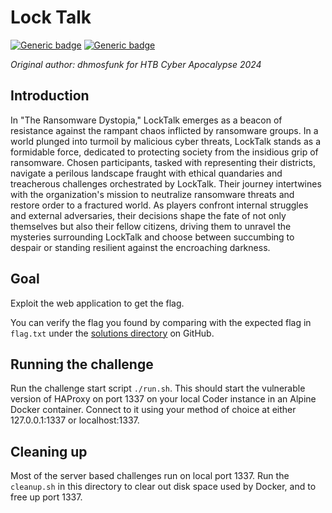 # Lock Talk

[![Generic badge](https://img.shields.io/badge/Type-Web-green.svg)](https://shields.io/)
[![Generic badge](https://img.shields.io/badge/Level-Medium-orange.svg)](https://shields.io/)

*Original author: dhmosfunk for HTB Cyber Apocalypse 2024*

## Introduction
In "The Ransomware Dystopia," LockTalk emerges as a beacon of resistance against
the rampant chaos inflicted by ransomware groups. In a world plunged into
turmoil by malicious cyber threats, LockTalk stands as a formidable force,
dedicated to protecting society from the insidious grip of ransomware. Chosen
participants, tasked with representing their districts, navigate a perilous
landscape fraught with ethical quandaries and treacherous challenges
orchestrated by LockTalk. Their journey intertwines with the organization's
mission to neutralize ransomware threats and restore order to a fractured world.
As players confront internal struggles and external adversaries, their decisions
shape the fate of not only themselves but also their fellow citizens, driving
them to unravel the mysteries surrounding LockTalk and choose between
succumbing to despair or standing resilient against the encroaching darkness.

## Goal
Exploit the web application to get the flag.

You can verify the flag you found by comparing with the expected flag in
`flag.txt` under the [solutions directory](https://github.com/trailofbits/challenge-tasks/tree/main/solutions) on GitHub.

## Running the challenge
Run the challenge start script `./run.sh`. This should start the vulnerable
version of HAProxy on port 1337 on your local Coder instance in an Alpine
Docker container. Connect to it using your method of choice at either
127.0.0.1:1337 or localhost:1337.

## Cleaning up
Most of the server based challenges run on local port 1337. Run the
`cleanup.sh` in this directory to clear out disk space used by Docker, and to
free up port 1337.
